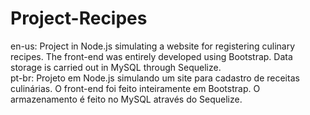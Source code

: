 # Project-Recipes
en-us: Project in Node.js simulating a website for registering culinary recipes. The front-end was entirely developed using Bootstrap. Data storage is carried out in MySQL through Sequelize.\
pt-br: Projeto em Node.js simulando um site para cadastro de receitas culinárias. O front-end foi feito inteiramente em Bootstrap. O armazenamento é feito no MySQL através do Sequelize.
